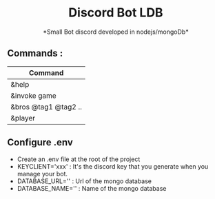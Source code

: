 <h1 align="center">Discord Bot LDB</h1>

<p align="center">*Small Bot discord developed in nodejs/mongoDb*</p>

## Commands :

| Command               |
| -----------           |
| &help                 |
| &invoke game          |
| &bros @tag1 @tag2 ..  |
| &player               |


## Configure .env
- Create an .env file at the root of the project
- KEYCLIENT='xxx' :  It's the discord key that you generate when you manage your bot.
- DATABASE_URL='' : Url of the mongo database
- DATABASE_NAME='' : Name of the mongo database 
